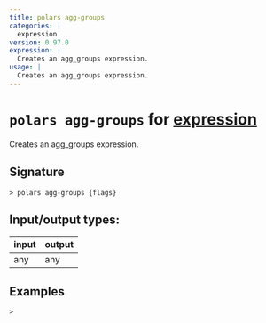```yaml
---
title: polars agg-groups
categories: |
  expression
version: 0.97.0
expression: |
  Creates an agg_groups expression.
usage: |
  Creates an agg_groups expression.
---
```

<!-- This file is automatically generated. Please edit the command in https://github.com/nushell/nushell instead. -->

# `polars agg-groups` for [expression](/commands/categories/expression.md)

<div class='command-title'>Creates an agg_groups expression.</div>

## Signature

```> polars agg-groups {flags} ```


## Input/output types:

| input | output |
| ----- | ------ |
| any   | any    |

## Examples


```nu
>

```
